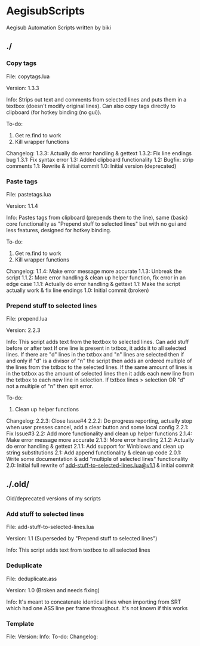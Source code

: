 AegisubScripts
==============

Aegisub Automation Scripts written by biki

## ./


### Copy tags
File: copytags.lua

Version: 1.3.3

Info: Strips out text and comments from selected lines and puts them in a textbox (doesn't modify original lines). Can also copy tags directly to clipboard (for hotkey binding (no gui)).

To-do: 
1. Get re.find to work
2. Kill wrapper functions

Changelog: 
1.3.3: Actually do error handling & gettext
1.3.2: Fix line endings bug
1.3.1: Fix syntax error
1.3: Added clipboard functionality
1.2: Bugfix: strip comments
1.1: Rewrite & initial commit
1.0: Initial version (deprecated)

### Paste tags
File: pastetags.lua

Version: 1.1.4

Info: Pastes tags from clipboard (prepends them to the line), same (basic) core functionality as "Prepend stuff to selected lines" but with no gui and less features, designed for hotkey binding.

To-do:
1. Get re.find to work
2. Kill wrapper functions

Changelog: 
1.1.4: Make error message more accurate
1.1.3: Unbreak the script
1.1.2: More error handling & clean up helper function, fix error in an edge case
1.1.1: Actually do error handling & gettext
1.1: Make the script actually work & fix line endings
1.0: Initial commit (broken)

### Prepend stuff to selected lines
File: prepend.lua

Version: 2.2.3

Info:
This script adds text from the textbox to selected lines. Can add stuff before or after text
If one line is present in txtbox, it adds it to all selected lines.
If there are "d" lines in the txtbox and "n" lines are selected then if and only if "d" is a divisor of "n" the script then adds an ordered multiple of the lines from the txtbox to the selected lines.
If the same amount of lines is in the txtbox as the amount of selected lines then it adds each new line from the txtbox to each new line in selection.
If txtbox lines > selection OR "d" not a multiple of "n" then spit error.

To-do:
1. Clean up helper functions

Changelog:
2.2.3: Close Issue#4
2.2.2: Do progress reporting, actually stop when user presses cancel, add a clear button and some local config
2.2.1: Fix Issue#3
2.2: Add more functionality and clean up helper functions
2.1.4: Make error message more accurate
2.1.3: More error handling
2.1.2: Actually do error handling & gettext
2.1.1: Add support for Winblows and clean up string substitutions
2.1: Add append functionality & clean up code
2.0.1: Write some documentation & add "multiple of selected lines" functionality
2.0: Initial full rewrite of add-stuff-to-selected-lines.lua@v1.1 & initial commit



## ./.old/
Old/deprecated versions of my scripts


### Add stuff to selected lines
File: add-stuff-to-selected-lines.lua

Version: 1.1 (Superseded by "Prepend stuff to selected lines")

Info: This script adds text from textbox to all selected lines

### Deduplicate
File: deduplicate.ass

Version: 1.0 (Broken and needs fixing)

Info: It's meant to concatenate identical lines when importing from SRT which had one ASS line per frame throughout. It's not known if this works

### Template
File: 
Version: 
Info: 
To-do: 
Changelog: 
